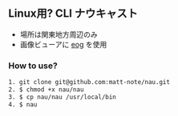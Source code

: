 ## Linux用? CLI ナウキャスト
* 場所は関東地方周辺のみ
* 画像ビューアに [eog](https://help.gnome.org/users/eog/stable/index.html.ja) を使用

### How to use?

```bash
1. git clone git@github.com:matt-note/nau.git
2. $ chmod +x nau/nau
3. $ cp nau/nau /usr/local/bin
4. $ nau
```


